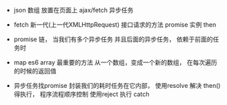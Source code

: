 - json 数组  放置在页面上
    ajax/fetch  异步任务

- fetch 新一代(上一代XMLHttpRequest) 接口请求的方法
    promise 实例  then

- promise 链， 当我们有多个异步任务 并且后面的异步任务， 依赖于前面的任务时
- map 
    es6 array 最重要的方法
    从一个数组，变成一个新的数组， 在每次遍历的时候的返回值

- 异步任务找promise 封装我们的耗时任务在它内部， 使用resolve 解决
    then() 得执行， 程序流程顺序控制
    使用reject 执行 catch